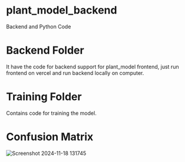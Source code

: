 # plant_model_backend
Backend and Python Code

# Backend Folder
It have the code for backend support for plant_model frontend, just run frontend on vercel and run backend locally on computer.

# Training Folder
Contains code for training the model.

# Confusion Matrix
![Screenshot 2024-11-18 131745](https://github.com/user-attachments/assets/f1545b71-e501-442a-8f21-3d06646bf3ac)
